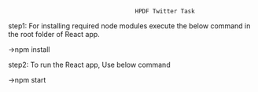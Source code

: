 										HPDF Twitter Task

step1: For installing required node modules execute the below command in the root folder of React app.

->npm install

step2: To run the React app, Use below command

->npm start 
